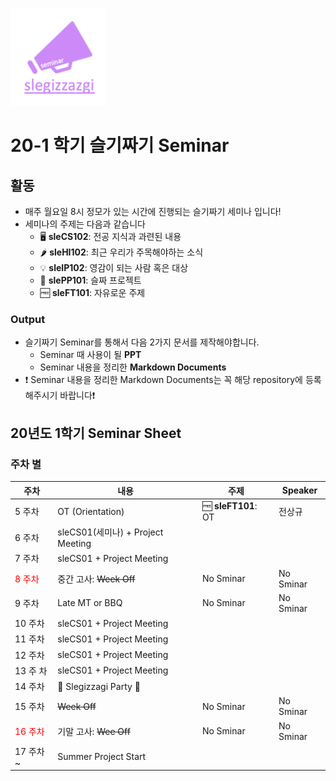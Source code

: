 <p>
  <img src = "./src/seminarLogo.png" width = 30%>
</p>




# 20-1 학기 슬기짜기 Seminar

## 활동

* 매주 월요일 8시 정모가 있는 시간에 진행되는 슬기짜기 세미나 입니다!
* 세미나의 주제는 다음과 같습니다
  * :desktop_computer: **sleCS102**: 전공 지식과 과련된 내용
  * :hot_pepper: **sleHI102**: 최근 우리가 주목해야하는 소식
  * :bulb: **sleIP102**: 영감이 되는 사람 혹은 대상
  * :triangular_flag_on_post: **slePP101**: 슬짜 프로젝트
  * :free: **sleFT101**: 자유로운 주제

### Output

* 슬기짜기 Seminar를 통해서 다음 2가지 문서를 제작해야합니다.
  * Seminar 때 사용이 될 **PPT**
  * Seminar 내용을 정리한 **Markdown Documents**
* :heavy_exclamation_mark: Seminar 내용을 정리한 Markdown Documents는 꼭 해당 repository에 등록해주시기 바랍니다:heavy_exclamation_mark:

## 20년도 1학기 Seminar Sheet

### 주차 별

| 주차                               | 내용                              | 주제                    | Speaker   |
| ---------------------------------- | --------------------------------- | ----------------------- | --------- |
| 5 주차                             | OT (Orientation)                  | :free: **sleFT101**: OT | 전상규    |
| 6 주차                             | sleCS01(세미나) + Project Meeting |                         |           |
| 7 주차                             | sleCS01 + Project Meeting         |                         |           |
| <font color = "red">8 주차</font>  | 중간 고사: ~~Week Off~~           | No Sminar               | No Sminar |
| 9 주차                             | Late MT or BBQ                    | No Sminar               | No Sminar |
| 10 주차                            | sleCS01 + Project Meeting         |                         |           |
| 11 주차                            | sleCS01 + Project Meeting         |                         |           |
| 12 주차                            | sleCS01 + Project Meeting         |                         |           |
| 13 주 차                           | sleCS01 + Project Meeting         |                         |           |
| 14 주차                            | :tada: ​Slegizzagi Party :pizza: ​​  |                         |           |
| 15 주차                            | ~~Week Off~~                      | No Sminar               | No Sminar |
| <font color = "red">16 주차</font> | 기말 고사: ~~Wee Off~~            | No Sminar               | No Sminar |
| 17 주차~                           | Summer Project Start              |                         |           |
